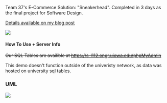 Team 37's E-Commerce Solution: "Sneakerhead". Completed in 3 days as the final project for Software Design. 

[Details available on my blog post](https://mitchinson.dev/Software-Design/)

![](https://res.cloudinary.com/dheqbiqti/image/upload/v1560616223/Projects/SWD/Demo.png)

#### How To Use + Server Info
~~Our SQL Tables are availible at https://s-l112.engr.uiowa.edu/phpMyAdmin~~

This demo doesn't function outside of the univeristy network, as data was hosted on university sql tables.

### UML

![](https://res.cloudinary.com/dheqbiqti/image/upload/v1560616811/Projects/SWD/UML.png)
